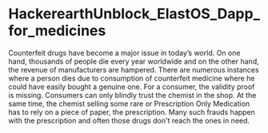 # HackerearthUnblock_ElastOS_Dapp_for_medicines

Counterfeit drugs have become a major issue in today’s world. On one hand, thousands of people die every year worldwide and on the other hand, the revenue of manufacturers are hampered. There are numerous instances where a person dies due to consumption of counterfeit medicine where he could have easily bought a genuine one. For a consumer, the validity proof is missing. Consumers can only blindly trust the chemist in the shop. At the same time, the chemist selling some rare or Prescription Only Medication has to rely on a piece of paper, the prescription. Many such frauds happen with the prescription and often those drugs don't reach the ones in need.
